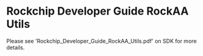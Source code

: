 # Rockchip Developer Guide RockAA Utils

Please see 'Rockchip_Developer_Guide_RockAA_Utils.pdf' on SDK for more details.
